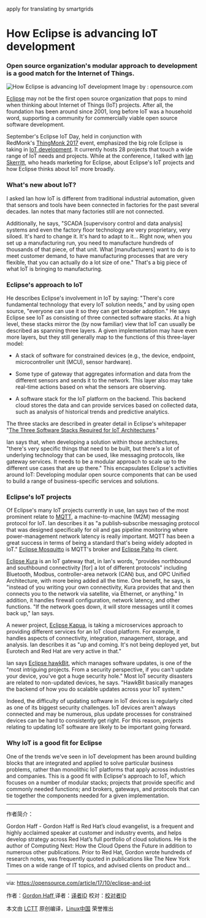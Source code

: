 apply for translating by smartgrids

How Eclipse is advancing IoT development
============================================================

### Open source organization's modular approach to development is a good match for the Internet of Things.

![How Eclipse is advancing IoT development](https://opensource.com/sites/default/files/styles/image-full-size/public/lead-images/OSDC_BUS_ArchitectureOfParticipation_520x292.png?itok=FA0Uuwzv "How Eclipse is advancing IoT development")
Image by : opensource.com

[Eclipse][3] may not be the first open source organization that pops to mind when thinking about Internet of Things (IoT) projects. After all, the foundation has been around since 2001, long before IoT was a household word, supporting a community for commercially viable open source software development.

September's Eclipse IoT Day, held in conjunction with RedMonk's [ThingMonk 2017][4] event, emphasized the big role Eclipse is taking in [IoT development][5]. It currently hosts 28 projects that touch a wide range of IoT needs and projects. While at the conference, I talked with [Ian Skerritt][6], who heads marketing for Eclipse, about Eclipse's IoT projects and how Eclipse thinks about IoT more broadly.

### What's new about IoT?

I asked Ian how IoT is different from traditional industrial automation, given that sensors and tools have been connected in factories for the past several decades. Ian notes that many factories still are not connected.

Additionally, he says, "SCADA [supervisory control and data analysis] systems and even the factory floor technology are very proprietary, very siloed. It's hard to change it. It's hard to adapt to it… Right now, when you set up a manufacturing run, you need to manufacture hundreds of thousands of that piece, of that unit. What [manufacturers] want to do is to meet customer demand, to have manufacturing processes that are very flexible, that you can actually do a lot size of one." That's a big piece of what IoT is bringing to manufacturing.

### Eclipse's approach to IoT

He describes Eclipse's involvement in IoT by saying: "There's core fundamental technology that every IoT solution needs," and by using open source, "everyone can use it so they can get broader adoption." He says Eclipse see IoT as consisting of three connected software stacks. At a high level, these stacks mirror the (by now familiar) view that IoT can usually be described as spanning three layers. A given implementation may have even more layers, but they still generally map to the functions of this three-layer model:

*   A stack of software for constrained devices (e.g., the device, endpoint, microcontroller unit (MCU), sensor hardware).

*   Some type of gateway that aggregates information and data from the different sensors and sends it to the network. This layer also may take real-time actions based on what the sensors are observing.

*   A software stack for the IoT platform on the backend. This backend cloud stores the data and can provide services based on collected data, such as analysis of historical trends and predictive analytics.

The three stacks are described in greater detail in Eclipse's whitepaper "[The Three Software Stacks Required for IoT Architectures][7]."

Ian says that, when developing a solution within those architectures, "there's very specific things that need to be built, but there's a lot of underlying technology that can be used, like messaging protocols, like gateway services. It needs to be a modular approach to scale up to the different use cases that are up there." This encapsulates Eclipse's activities around IoT: Developing modular open source components that can be used to build a range of business-specific services and solutions.

### Eclipse's IoT projects

Of Eclipse's many IoT projects currently in use, Ian says two of the most prominent relate to [MQTT][8], a machine-to-machine (M2M) messaging protocol for IoT. Ian describes it as "a publish‑subscribe messaging protocol that was designed specifically for oil and gas pipeline monitoring where power-management network latency is really important. MQTT has been a great success in terms of being a standard that's being widely adopted in IoT." [Eclipse Mosquitto][9] is MQTT's broker and [Eclipse Paho][10] its client.

[Eclipse Kura][11] is an IoT gateway that, in Ian's words, "provides northbound and southbound connectivity [for] a lot of different protocols" including Bluetooth, Modbus, controller-area network (CAN) bus, and OPC Unified Architecture, with more being added all the time. One benefit, he says, is "instead of you writing your own connectivity, Kura provides that and then connects you to the network via satellite, via Ethernet, or anything." In addition, it handles firewall configuration, network latency, and other functions. "If the network goes down, it will store messages until it comes back up," Ian says.

A newer project, [Eclipse Kapua][12], is taking a microservices approach to providing different services for an IoT cloud platform. For example, it handles aspects of connectivity, integration, management, storage, and analysis. Ian describes it as "up and coming. It's not being deployed yet, but Eurotech and Red Hat are very active in that."

Ian says [Eclipse hawkBit][13], which manages software updates, is one of the "most intriguing projects. From a security perspective, if you can't update your device, you've got a huge security hole." Most IoT security disasters are related to non-updated devices, he says. "HawkBit basically manages the backend of how you do scalable updates across your IoT system."

Indeed, the difficulty of updating software in IoT devices is regularly cited as one of its biggest security challenges. IoT devices aren't always connected and may be numerous, plus update processes for constrained devices can be hard to consistently get right. For this reason, projects relating to updating IoT software are likely to be important going forward.

### Why IoT is a good fit for Eclipse

One of the trends we've seen in IoT development has been around building blocks that are integrated and applied to solve particular business problems, rather than monolithic IoT platforms that apply across industries and companies. This is a good fit with Eclipse's approach to IoT, which focuses on a number of modular stacks; projects that provide specific and commonly needed functions; and brokers, gateways, and protocols that can tie together the components needed for a given implementation.

--------------------------------------------------------------------------------

作者简介：

Gordon Haff - Gordon Haff is Red Hat’s cloud evangelist, is a frequent and highly acclaimed speaker at customer and industry events, and helps develop strategy across Red Hat’s full portfolio of cloud solutions. He is the author of Computing Next: How the Cloud Opens the Future in addition to numerous other publications. Prior to Red Hat, Gordon wrote hundreds of research notes, was frequently quoted in publications like The New York Times on a wide range of IT topics, and advised clients on product and...

--------------------------------------------------------------------------------

via: https://opensource.com/article/17/10/eclipse-and-iot

作者：[Gordon Haff ][a]
译者：[译者ID](https://github.com/译者ID)
校对：[校对者ID](https://github.com/校对者ID)

本文由 [LCTT](https://github.com/LCTT/TranslateProject) 原创编译，[Linux中国](https://linux.cn/) 荣誉推出

[a]:https://opensource.com/users/ghaff
[1]:https://opensource.com/article/17/10/eclipse-and-iot?rate=u1Wr-MCMFCF4C45IMoSPUacCatoqzhdKz7NePxHOvwg
[2]:https://opensource.com/user/21220/feed
[3]:https://www.eclipse.org/home/
[4]:http://thingmonk.com/
[5]:https://iot.eclipse.org/
[6]:https://twitter.com/ianskerrett
[7]:https://iot.eclipse.org/resources/white-papers/Eclipse%20IoT%20White%20Paper%20-%20The%20Three%20Software%20Stacks%20Required%20for%20IoT%20Architectures.pdf
[8]:http://mqtt.org/
[9]:https://projects.eclipse.org/projects/technology.mosquitto
[10]:https://projects.eclipse.org/projects/technology.paho
[11]:https://www.eclipse.org/kura/
[12]:https://www.eclipse.org/kapua/
[13]:https://eclipse.org/hawkbit/
[14]:https://opensource.com/users/ghaff
[15]:https://opensource.com/users/ghaff
[16]:https://opensource.com/article/17/10/eclipse-and-iot#comments
